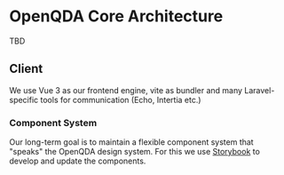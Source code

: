 # OpenQDA Core Architecture
 TBD
 
## Client

We use Vue 3 as our frontend engine, vite as bundler and many Laravel-specific tools for communication
(Echo, Intertia etc.)

### Component System
Our long-term goal is to maintain a flexible component system that "speaks" the OpenQDA design system.
For this we use [Storybook](https://storybook.js.org) to develop and update the components.
